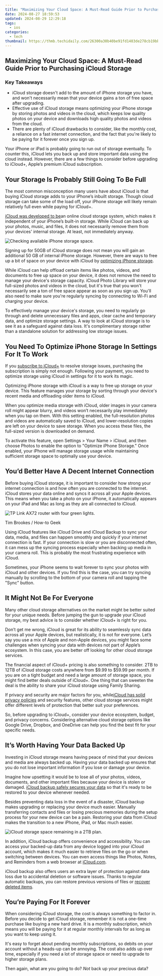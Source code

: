 ```yaml
---
title: "Maximizing Your Cloud Space: A Must-Read Guide Prior to Purchasing iCloud Storage"
date: 2024-08-27 18:59:53
updated: 2024-08-29 12:29:18
tags:
  - ios
categories:
  - tech
thumbnail: https://thmb.techidaily.com/26300a30b40be91fd1403de278cb19bb64bc0cc7c24d1ddb32b678a579f7aa1d.jpg
---
```


## Maximizing Your Cloud Space: A Must-Read Guide Prior to Purchasing iCloud Storage

### Key Takeaways

* iCloud storage doesn't add to the amount of iPhone storage you have, and won't necessarily mean that your device gains a ton of free space after upgrading.
* Effective use of iCloud storage means optimizing your iPhone storage by storing photos and videos in the cloud, which keeps low quality photos on your device and downloads high quality photos and videos from the cloud.
* There are plenty of iCloud drawbacks to consider, like the monthly cost, a reliance on a fast internet connection, and the fact that you're likely to be paying for it forever once you sign up.

 Your iPhone or iPad is probably going to run out of storage eventually. To counter this, iCloud lets you back up and store important data using the cloud instead. However, there are a few things to consider before upgrading to iCloud+, Apple’s premium iCloud subscription.

##  Your Storage Is Probably Still Going To Be Full

 The most common misconception many users have about iCloud is that buying iCloud storage adds to your iPhone’s inbuilt storage. Though cloud storage can take some of the load off, your iPhone storage will likely remain relatively full even while paying for iCloud+.

[iCloud was developed to be](https://facebook-video-share.techidaily.com/updated-in-2024-breaking-barriers-worlds-best-and-largest-shorts-downloaders/)an online cloud storage system, which makes it independent of your iPhone’s built-in storage. While iCloud can back up your photos, music, and files, it does not necessarily remove them from your devices' internal storage. At least, not immediately anyway.

![Checking available iPhone storage space.](https://static1.howtogeekimages.com/wordpress/wp-content/uploads/2024/01/iphone_storage.jpg) 

 Signing up for 50GB of iCloud storage does not mean you will gain an additional 50 GB of internal iPhone storage. However, there are ways to free up a bit of space on your device with iCloud by [optimizing iPhone storage](https://extra-lessons.techidaily.com/a-list-editors-for-android-pics-for-2024/).

 While iCloud can help offload certain items like photos, videos, and documents to free up space on your device, it does not remove the need to manage your device's storage capacity. iCloud Photo Library will store your full-sized photos and videos in the cloud, but it's true that you won't necessarily see a ton of free space appear as soon as you sign up. You'll also need to make sure you're regularly syncing by connecting to Wi-Fi and charging your device.

 To effectively manage your device's storage, you need to regularly go through and delete unnecessary files and apps, clear cache and temporary data, and optimize storage settings. A way to look at iCloud storage is to see it as a safeguard against data loss. It's complimentary storage rather than a standalone solution for addressing low storage issues.

##  You Need To Optimize iPhone Storage In Settings For It To Work

 If you [subscribe to iCloud+](https://fox-http.techidaily.com/flawlessly-merged-the-linkage-of-instagram-and-tiktok/) to resolve storage issues, purchasing the subscription is simply not enough. Following your payment, you need to optimize storage using iCloud in settings for it to work its magic.

 Optimizing iPhone storage with iCloud is a way to free up storage on your device. This feature manages your storage by sorting through your device's recent media and offloading older items to iCloud.

 When you optimize media storage with iCloud, older images in your camera roll might appear blurry, and videos won’t necessarily play immediately when you tap on them. With this setting enabled, the full-resolution photos and videos are automatically saved to iCloud, and lower-resolution copies are left on your device to save storage. When you access these files, the full-sized version is downloaded on demand.

 To activate this feature, open Settings > Your Name > iCloud, and then choose Photos to enable the option to "Optimize iPhone Storage." Once enabled, your iPhone will manage storage usage while maintaining sufficient storage space to optimally use your device.

##  You’d Better Have A Decent Internet Connection

 Before buying iCloud storage, it is important to consider how strong your internet connection is and how often you are connected to the internet. iCloud stores your data online and syncs it across all your Apple devices. This means when you take a photo on your iPhone, it automatically appears on your iPad and Mac as long as they are all connected to iCloud.

![TP Link AX72 router with four green lights.](https://static1.howtogeekimages.com/wordpress/wp-content/uploads/2024/01/tp_link_ax72.jpg) 

Tim Brookes / How-to Geek

 Using iCloud features like iCloud Drive and iCloud Backup to sync your data, media, and files can happen smoothly and quickly if your internet connection is fast. If your connection is slow or you are disconnected often, it can mess up the syncing process especially when backing up media in your camera roll. This is probably the most frustrating experience with iCloud.

 Sometimes, your iPhone seems to wait forever to sync your photos with iCloud and other devices. If you find this is the case, you can try syncing manually by scrolling to the bottom of your camera roll and tapping the "Sync" button.

##  It Might Not Be For Everyone

 Many other cloud storage alternatives on the market might be better suited for your unique needs. Before jumping the gun to upgrade your iCloud storage, my best advice is to consider whether iCloud+ is right for you.

 Don’t get me wrong, iCloud is great for its ability to seamlessly sync data across all your Apple devices, but realistically, it is not for everyone. Let’s say you use a mix of Apple and non-Apple devices, you might face some challenges when syncing your data with devices not part of Apple’s ecosystem. In this case, you are better off looking for other cloud storage services.

 The financial aspect of iCloud+ pricing is also something to consider. 2TB to 12TB of iCloud storage costs anywhere from $9.99 to $59.99 per month. If you are on a tight budget and need a large amount of storage space, you might find better deals outside of iCloud+. One thing that can sweeten the deal is the ability to share your iCloud storage using Family Sharing.

 If privacy and security are major factors for you, while[iCloud has solid privacy policies](https://extra-guidance.techidaily.com/new-stealthy-photo-editing-with-picsart/) and security features, other cloud storage services might offer different levels of protection that better suit your preferences.

 So, before upgrading to iCloud+, consider your device ecosystem, budget, and privacy concerns. Considering alternative cloud storage options like Google Drive, Dropbox, and OneDrive can help you find the best fit for your specific needs.

##  It’s Worth Having Your Data Backed Up

 Investing in iCloud storage means having peace of mind that your devices and media are always backed up. Having your data backed up ensures that you do not lose important information if you lose or damage your device.

 Imagine how upsetting it would be to lose all of your photos, videos, documents, and other important files because your device is stolen or damaged. [iCloud backup safely secures your data](https://instagram-video-recordings.techidaily.com/new-2024-approved-unlocking-the-power-of-scheduled-instagram-posts/) so that it's ready to be restored to your device whenever needed.

 Besides preventing data loss in the event of a disaster, iCloud backup makes upgrading or replacing your device much easier. Manually transferring contacts and files or losing precious memories during the setup process for your new device can be a pain. Restoring your data from iCloud makes the transition to a new iPhone, iPad, or Mac much easier.

![iCloud storage space remaining in a 2TB plan.](https://static1.howtogeekimages.com/wordpress/wp-content/uploads/2023/12/icloud_storage.png) 

 In addition, iCloud backup offers convenience and accessibility. You can access your backed-up data from any device logged into your iCloud account, which makes it much easier to retrieve files on the go or when switching between devices. You can even access things like Photos, Notes, and Reminders from a web browser at [iCloud.com](http://www.icloud.com).

 iCloud backup also offers users an extra layer of protection against data loss due to accidental deletion or software issues. Thanks to regular automatic backups, you can restore previous versions of files or [recover deleted items](https://visual-screen-recording.techidaily.com/from-live-demos-to-recordings-harness-ezvide-power-for-2024/).

##  You’re Paying For It Forever

 When considering iCloud storage, the cost is always something to factor in. Before you decide to get iCloud storage, remember it is not a one-time purchase like buying a new hard drive. It is a monthly subscription, which means you will be paying for it at regular monthly intervals for as long as you want to keep using it.

 It's easy to forget about pending monthly subscriptions, so debits on your account without a heads-up can be annoying. The cost also adds up over time, especially if you need a lot of storage space or need to upgrade to higher storage plans.

 Then again, what are you going to do? _Not_ back up your precious data?

<ins class="adsbygoogle"
     style="display:block"
     data-ad-format="autorelaxed"
     data-ad-client="ca-pub-7571918770474297"
     data-ad-slot="1223367746"></ins>



<ins class="adsbygoogle"
     style="display:block"
     data-ad-client="ca-pub-7571918770474297"
     data-ad-slot="8358498916"
     data-ad-format="auto"
     data-full-width-responsive="true"></ins>
